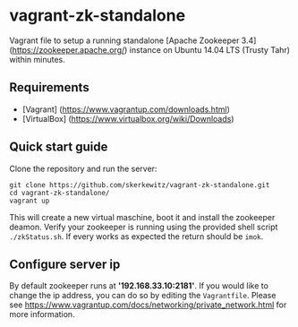 # vagrant-zk-standalone
Vagrant file to setup a running standalone [Apache Zookeeper 3.4] (https://zookeeper.apache.org/) instance on Ubuntu 14.04 LTS (Trusty Tahr) within minutes.

## Requirements
* [Vagrant] (https://www.vagrantup.com/downloads.html)
* [VirtualBox] (https://www.virtualbox.org/wiki/Downloads)

## Quick start guide

Clone the repository and run the server:
```
git clone https://github.com/skerkewitz/vagrant-zk-standalone.git
cd vagrant-zk-standalone/
vagrant up
```

This will create a new virtual maschine, boot it and install the zookeeper deamon. Verify your zookeeper is running using the provided shell script `./zkStatus.sh`. If every works as expected the return should be `imok`.

## Configure server ip

By default zookeeper runs at **'192.168.33.10:2181'**. If you would like to change the ip address, you can do so by editing the `Vagrantfile`. Please see https://www.vagrantup.com/docs/networking/private_network.html for more information.





